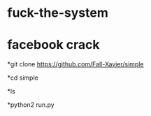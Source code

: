 # fuck-the-system
# facebook crack

*git clone https://github.com/Fall-Xavier/simple

*cd simple

*ls

*python2 run.py
